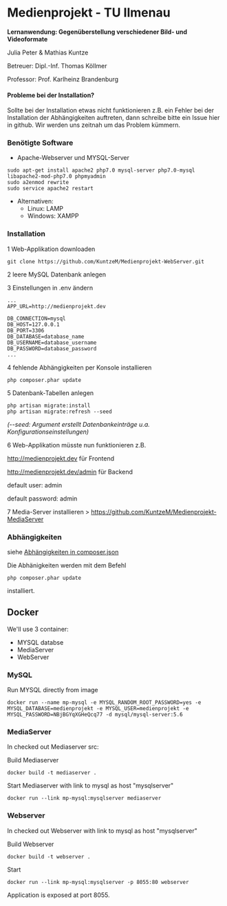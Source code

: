 # Medienprojekt - TU Ilmenau
**Lernanwendung: Gegenüberstellung verschiedener Bild- und Videoformate**

Julia Peter & Mathias Kuntze

Betreuer: Dipl.-Inf. Thomas Köllmer

Professor: Prof. Karlheinz Brandenburg

#### Probleme bei der Installation?
Sollte bei der Installation etwas nicht funktionieren z.B. ein Fehler bei der Installation der Abhängigkeiten auftreten, dann schreibe bitte ein Issue hier in github. Wir werden uns zeitnah um das Problem kümmern.

### Benötigte Software
* Apache-Webserver und MYSQL-Server
```
sudo apt-get install apache2 php7.0 mysql-server php7.0-mysql libapache2-mod-php7.0 phpmyadmin
sudo a2enmod rewrite
sudo service apache2 restart
```
* Alternativen:
  * Linux: LAMP
  * Windows: XAMPP
  
### Installation

1 Web-Applikation downloaden

`git clone https://github.com/KuntzeM/Medienprojekt-WebServer.git`

2 leere MySQL Datenbank anlegen

3 Einstellungen in .env ändern


```
...
APP_URL=http://medienprojekt.dev

DB_CONNECTION=mysql
DB_HOST=127.0.0.1
DB_PORT=3306
DB_DATABASE=database_name
DB_USERNAME=database_username
DB_PASSWORD=database_password
...
``` 

4 fehlende Abhängigkeiten per Konsole installieren
```
php composer.phar update
```

5 Datenbank-Tabellen anlegen

```
php artisan migrate:install
php artisan migrate:refresh --seed
```
_(--seed: Argument erstellt Datenbankeinträge u.a. Konfigurationseinstellungen)_

6 Web-Applikation müsste nun funktionieren
z.B.

http://medienprojekt.dev für Frontend

http://medienprojekt.dev/admin für Backend

default user: admin

default password: admin

7 Media-Server installieren > https://github.com/KuntzeM/Medienprojekt-MediaServer


### Abhängigkeiten
siehe [Abhängigkeiten in composer.json](https://github.com/KuntzeM/Medienprojekt-WebServer/blob/master/composer.json)

Die Abhänigkeiten werden mit dem Befehl
 ```
 php composer.phar update
 ```
installiert.



## Docker ##

We'll use 3 container:
 - MYSQL databse
 - MediaServer
 - WebServer



### MySQL ###

Run MYSQL directly from image 

    docker run --name mp-mysql -e MYSQL_RANDOM_ROOT_PASSWORD=yes -e MYSQL_DATABASE=medienprojekt -e MYSQL_USER=medienprojekt -e MYSQL_PASSWORD=NBjBGYqXGHeQcq77 -d mysql/mysql-server:5.6



### MediaServer ###

In checked out Mediaserver src: 

Build Mediaserver

    docker build -t mediaserver .
    
Start Mediaserver with link to mysql as host "mysqlserver"
 
    docker run --link mp-mysql:mysqlserver mediaserver
    
    
    
### Webserver ###
    
In checked out Webserver with link to mysql as host "mysqlserver"
    
Build Webserver 

    docker build -t webserver .
    
Start

    docker run --link mp-mysql:mysqlserver -p 8055:80 webserver
    
    
Application is exposed at port 8055.
